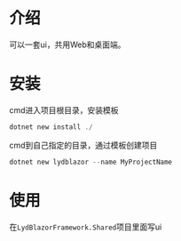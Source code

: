 # 介绍
可以一套ui，共用Web和桌面端。
# 安装
cmd进入项目根目录，安装模板
```powershell
dotnet new install ./
```
cmd到自己指定的目录，通过模板创建项目
```powershell
dotnet new lydblazor --name MyProjectName
```
# 使用
在`LydBlazorFramework.Shared`项目里面写ui
